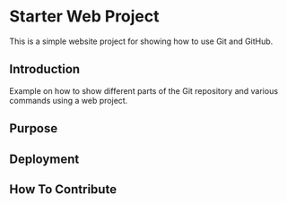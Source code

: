# Starter Web Project

This is a simple website project for 
showing how to use Git and GitHub.

## Introduction

Example on how to show different parts
of the Git repository and various commands
using a web project.

## Purpose

## Deployment

## How To Contribute